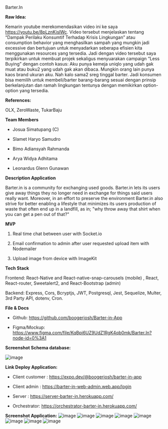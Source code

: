 Barter.In

**Raw Idea:**

Kemarin youtube merekomendasikan video ini ke saya https://youtu.be/8pLznKislWc. Video tersebut menjelaskan tentang “Dampak Perilaku Konsumtif Terhadap Krisis Lingkungan” atau consumption behavior yang menghasilkan sampah yang mungkin jadi excessive dan bertujuan untuk menyadarkan seberapa efisien kita menggunakan resources yang tersedia. Jadi dengan video tersebut saya terpikirkan untuk membuat projek sekaligus menyuarakan campaign “Less Buying” dengan contoh kasus: Aku punya kemeja uniqlo yang udah gak muat atau buku2 yang udah gak akan dibaca. Mungkin orang lain punya kaos brand ukuran aku. Nah kalo sama2 sreg tinggal barter. Jadi konsumen bisa memilih untuk membeli/barter barang-barang sesuai dengan prinsip berkelanjutan dan ramah lingkungan tentunya dengan memikirkan option-option yang tersedia.

**References:**

OLX, ZeroWaste, TukarBaju

**Team Members**

- Josua Simatupang (C)

- Slamet Haryo Samudro

- Bimo Adiansyah Rahmanda

- Arya Widya Adhitama

- Leonardus Glenn Gunawan


**Description Application**

Barter.in is a community for exchanging used goods. Barter.in lets its users give away things they no longer need in exchange for things said users really want. Moreover, in an effort to preserve the environment Barter.in also strive for better enabling a lifestyle that minimizes its users production of waste that often end up in a landfill, as in; "why throw away that shirt when you can get a pen out of that?"

**MVP**

1. Real time chat between user with Socket.io

2. Email confirmation to admin after user requested upload item with Nodemailer

3. Upload image from device with ImageKit

**Tech Stack**

Frontend: React-Native and React-native-snap-carousels (mobile) , React, React-router, Sweetalert2, and React-Bootstrap (admin)

Backend: Express, Cors, Bcryptjs, JWT, Postgresql, Jest, Sequelize, Multer, 3rd Party API, dotenv, Cron.

**File & Docs**

* Github: https://github.com/boogerjosh/Barter-in-App

* Figma/Mockup: https://www.figma.com/file/KqBpi6UZ9UdZ1RgK4qb0mk/Barter.In?node-id=0%3A1

**Screenshot Schema database:** 

![image](https://user-images.githubusercontent.com/94213206/203679714-e7428814-50fa-4f15-a1aa-c54ce56314cf.png)

**Link Deploy Application:**

  * Client customer : https://expo.dev/@boogerjosh/barter-in-app

  * Client admin : https://barter-in-web-admin.web.app/login

  * Server : https://server-barter-in.herokuapp.com/

  * Orchestrator: https://orchestrator-barter-in.herokuapp.com/

**Screenshot Application:**
![image](https://user-images.githubusercontent.com/94213206/203679934-88fe9b42-0031-4c4a-b19e-1e03db5b8ad9.png)
![image](https://user-images.githubusercontent.com/94213206/203679947-999bc33b-bde1-44cf-b52b-89baf3726699.png)
![image](https://user-images.githubusercontent.com/94213206/203679965-2347b958-54d8-4731-8626-a8593bd739d0.png)
![image](https://user-images.githubusercontent.com/94213206/203680101-b68f597b-4bcf-478d-8be5-3f233573db8d.png)
![image](https://user-images.githubusercontent.com/94213206/203680114-be71d5f6-fd94-498d-b1df-29197abb2b9b.png)
![image](https://user-images.githubusercontent.com/94213206/203680133-a73c7a39-b705-4a04-b034-64df86fa5e43.png)
![image](https://user-images.githubusercontent.com/94213206/203680143-7741215b-8f62-4de1-a16b-2a4a7dfe9982.png)
![image](https://user-images.githubusercontent.com/94213206/203680156-c6390e51-cbf8-451a-9c28-34fe3c18d510.png)

